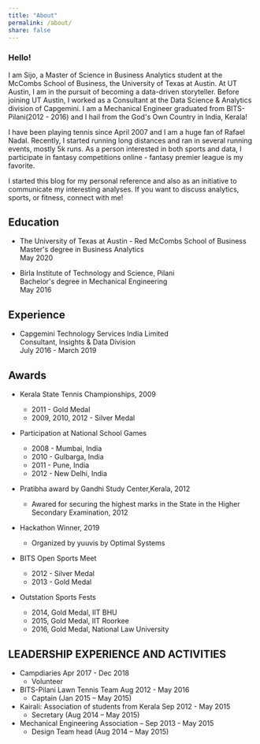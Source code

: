 ```yaml
---
title: "About"
permalink: /about/
share: false
---
```


### Hello! 

I am Sijo, a Master of Science in Business Analytics student at the McCombs School of Business, the University of Texas at Austin. 
At UT Austin, I am in the pursuit of becoming a data-driven storyteller. Before joining UT Austin, I worked as a Consultant at the Data Science & 
Analytics division of Capgemini. I am a Mechanical Engineer graduated from BITS-Pilani(2012 - 2016) and I hail from the God's Own Country in India, Kerala!  

I have been playing tennis since April 2007 and I am a huge fan of Rafael Nadal. Recently, I started running long distances and ran in several 
running events, mostly 5k runs. As a person interested in both sports and data, I participate in fantasy competitions online - fantasy premier league 
is my favorite. 

I started this blog for my personal reference and also as an initiative to communicate my interesting analyses. If you want to discuss analytics, 
sports, or fitness, connect with me! 

## Education

- The University of Texas at Austin - Red McCombs School of Business <br />
Master's degree in Business Analytics <br />
May 2020 <br />

- Birla Institute of Technology and Science, Pilani <br />
Bachelor's degree in Mechanical Engineering <br />
May 2016 <br />

## Experience

- Capgemini Technology Services India Limited <br />
Consultant, Insights & Data Division <br />
July 2016 - March 2019 <br />

## Awards

- Kerala State Tennis Championships, 2009 <br />
	* 2011 - Gold Medal <br />
	* 2009, 2010, 2012 - Silver Medal <br />


- Participation at National School Games<br />
	* 2008 - Mumbai, India <br />
	* 2010 - Gulbarga, India <br />
	* 2011 - Pune, India <br />
	* 2012 - New Delhi, India <br />

- Pratibha award by Gandhi Study Center,Kerala, 2012  <br />
	* Awared for securing the highest marks in the State in the Higher Secondary Examination, 2012 <br />

- Hackathon Winner, 2019
	* Organized by yuuvis by Optimal Systems 
	
- BITS Open Sports Meet 
	* 2012 - Silver Medal 
	* 2013 - Gold Medal 

- Outstation Sports Fests
	* 2014, Gold Medal, IIT BHU
	* 2015, Gold Medal, IIT Roorkee 
	* 2016, Gold Medal, National Law University 

## LEADERSHIP EXPERIENCE AND ACTIVITIES

- Campdiaries Apr 2017 - Dec 2018
	* Volunteer 
- BITS-Pilani Lawn Tennis Team Aug 2012 - May 2016
	* Captain (Jan 2015 – May 2015) 
-  Kairali: Association of students from Kerala  Sep 2012 - May 2015
	* Secretary (Aug 2014 – May 2015)
-  Mechanical Engineering Association – Sep 2013 - May 2015
	* Design Team head (Aug 2014 – May 2015) 

